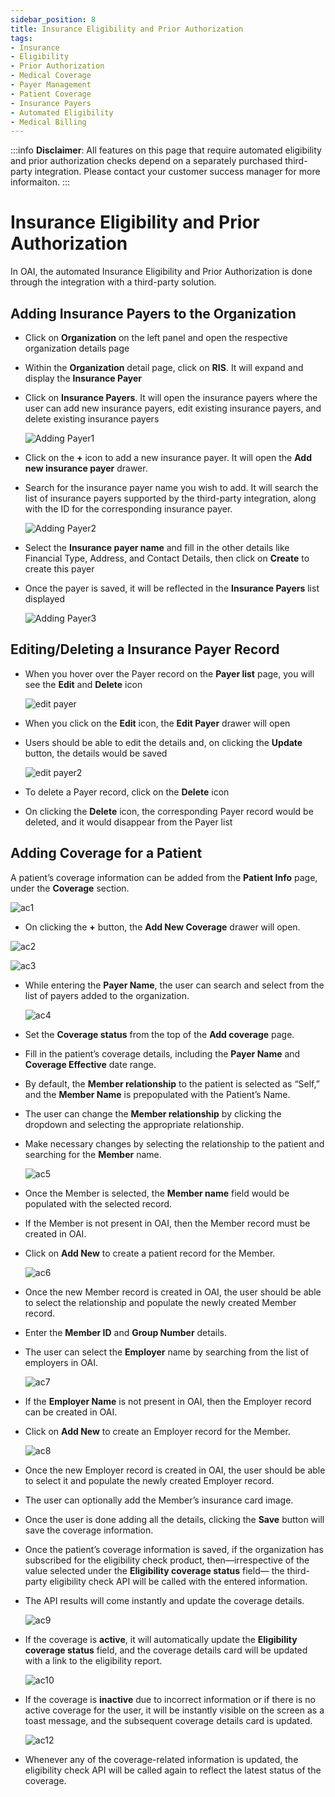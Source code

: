```yaml
---
sidebar_position: 8
title: Insurance Eligibility and Prior Authorization
tags:
- Insurance
- Eligibility
- Prior Authorization
- Medical Coverage
- Payer Management
- Patient Coverage
- Insurance Payers
- Automated Eligibility
- Medical Billing
---
```


:::info
**Disclaimer**: All features on this page that require automated eligibility and prior authorization checks depend on a separately purchased third-party integration. Please contact your customer success manager for more informaiton. 
:::

# Insurance Eligibility and Prior Authorization

In OAI, the automated Insurance Eligibility and Prior Authorization is
done through the integration with a third-party solution.

## Adding Insurance Payers to the Organization

- Click on **Organization** on the left panel and open the respective
  organization details page

- Within the **Organization** detail page, click on **RIS**. It will expand and
  display the **Insurance Payer**

- Click on **Insurance Payers**. It will open the insurance payers where
  the user can add new insurance payers, edit existing insurance
  payers, and delete existing insurance payers

  ![Adding Payer1](./img/addingpayer1.png)

- Click on the **+** icon to add a new insurance payer. It will open the **Add
  new insurance payer** drawer.

- Search for the insurance payer name you wish to add. It will search the
  list of insurance payers supported by the third-party integration,
  along with the ID for the corresponding insurance payer.

  ![Adding Payer2](./img/addingpayer2.png)

- Select the **Insurance payer name** and fill in the other details like
  Financial Type, Address, and Contact Details, then click on **Create** to
  create this payer

- Once the payer is saved, it will be reflected in the **Insurance Payers**
  list displayed

  ![Adding Payer3](./img/addingpayer3.png)

## Editing/Deleting a Insurance Payer Record

- When you hover over the Payer record on the **Payer list** page, you will
  see the **Edit** and **Delete** icon

  ![edit payer](./img/editpayer.png)

- When you click on the **Edit** icon, the **Edit Payer** drawer will open

- Users should be able to edit the details and, on clicking the **Update**
  button, the details would be saved

  ![edit payer2](./img/editpayer2.png)

- To delete a Payer record, click on the **Delete** icon

- On clicking the **Delete** icon, the corresponding Payer record would be
  deleted, and it would disappear from the Payer list

## Adding Coverage for a Patient

A patient’s coverage information can be added from the **Patient Info**
page, under the **Coverage** section.

![ac1](./img/ac1.png)

- On clicking the **+** button, the **Add New Coverage** drawer will open.

![ac2](./img/ac2.png)

![ac3](./img/ac3.png)

- While entering the **Payer Name**, the user can search and select from the
  list of payers added to the organization.

  ![ac4](./img/ac4.png)

- Set the **Coverage status** from the top of the **Add coverage** page.

- Fill in the patient’s coverage details, including the **Payer Name** and
  **Coverage Effective** date range.

- By default, the **Member relationship** to the patient is selected as
  “Self,” and the **Member Name** is prepopulated with the Patient’s Name.

- The user can change the **Member relationship** by clicking the dropdown
  and selecting the appropriate relationship.

- Make necessary changes by selecting the relationship to the patient and
  searching for the **Member** name.

  ![ac5](./img/ac5.png)

- Once the Member is selected, the **Member name** field would be populated
  with the selected record.

- If the Member is not present in OAI, then the Member record must be created
  in OAI.

- Click on **Add New** to create a patient record for the Member.

  ![ac6](./img/ac6.png)

- Once the new Member record is created in OAI, the user should be able to
  select the relationship and populate the newly created Member record.

- Enter the **Member ID** and **Group Number** details.

- The user can select the **Employer** name by searching from the list of
  employers in OAI.

  ![ac7](./img/ac7.png)

- If the **Employer Name** is not present in OAI, then the Employer record
  can be created in OAI.

- Click on **Add New** to create an Employer record for the Member.

  ![ac8](./img/ac8.png)

- Once the new Employer record is created in OAI, the user should be able
  to select it and populate the newly created Employer record.

- The user can optionally add the Member’s insurance card image.

- Once the user is done adding all the details, clicking the **Save** button
  will save the coverage information.

- Once the patient’s coverage information is saved, if the organization
  has subscribed for the eligibility check product, then—irrespective of
  the value selected under the **Eligibility coverage status** field—
  the third-party eligibility check API will be called with the entered
  information.

- The API results will come instantly and update the coverage details.

  ![ac9](./img/ac9.png)

- If the coverage is **active**, it will automatically update the
  **Eligibility coverage status** field, and the coverage details card will
  be updated with a link to the eligibility report.

  ![ac10](./img/ac10.png)


- If the coverage is **inactive** due to incorrect information or if there is
  no active coverage for the user, it will be instantly visible on the
  screen as a toast message, and the subsequent coverage details card is
  updated.

  ![ac12](./img/ac12.png)

- Whenever any of the coverage-related information is updated, the
  eligibility check API will be called again to reflect the latest status
  of the coverage.
